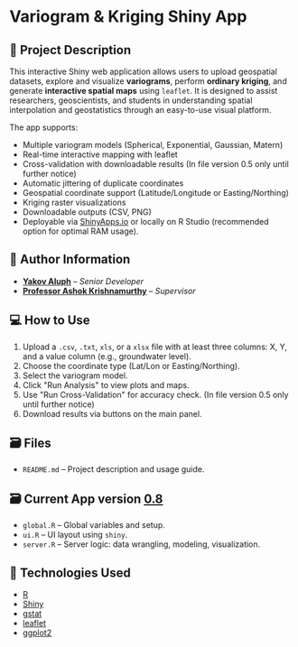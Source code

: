 # Variogram & Kriging Shiny App

## 📌 Project Description

This interactive Shiny web application allows users to upload geospatial datasets, explore and visualize **variograms**, perform **ordinary kriging**, and generate **interactive spatial maps** using `leaflet`. It is designed to assist researchers, geoscientists, and students in understanding spatial interpolation and geostatistics through an easy-to-use visual platform.

The app supports:
- Multiple variogram models (Spherical, Exponential, Gaussian, Matern)
- Real-time interactive mapping with leaflet
- Cross-validation with downloadable results (In file version 0.5 only until further notice)
- Automatic jittering of duplicate coordinates
- Geospatial coordinate support (Latitude/Longitude or Easting/Northing)
- Kriging raster visualizations
- Downloadable outputs (CSV, PNG)
- Deployable via [ShinyApps.io](https://www.shinyapps.io/) or locally on R Studio (recommended option for optimal RAM usage).

## 🔗 Author Information

- **[Yakov Aluph](https://github.com/YakovAluph)** – *Senior Developer*  
- **[Professor Ashok Krishnamurthy](https://github.com/ashokkrish)** – *Supervisor*

## 💻 How to Use

1. Upload a `.csv`, `.txt`, `xls`, or a `xlsx` file with at least three columns: X, Y, and a value column (e.g., groundwater level).
2. Choose the coordinate type (Lat/Lon or Easting/Northing).
3. Select the variogram model.
4. Click "Run Analysis" to view plots and maps.
5. Use "Run Cross-Validation" for accuracy check. (In file version 0.5 only until further notice)
6. Download results via buttons on the main panel.

## 🗃️ Files
- `README.md` – Project description and usage guide.

## 🗃️ Current App version **[0.8](https://github.com/YakovAluph/GeoDataScience/tree/main/App%20files/Version%200.8%205-28-2025%20(NEW))**
- `global.R` – Global variables and setup.
- `ui.R` – UI layout using `shiny`.
- `server.R` – Server logic: data wrangling, modeling, visualization.

## 🚀 Technologies Used

- [R](https://www.r-project.org/)
- [Shiny](https://shiny.posit.co/)
- [gstat](https://cran.r-project.org/web/packages/gstat/)
- [leaflet](https://rstudio.github.io/leaflet/)
- [ggplot2](https://ggplot2.tidyverse.org/)
